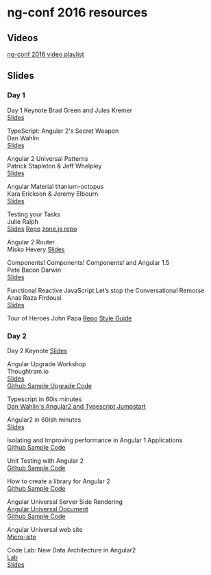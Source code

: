ng-conf 2016 resources
======================

Videos
------
[ng-conf 2016 video playlist](https://www.youtube.com/watch?list=PLOETEcp3DkCq788xapkP_OU-78jhTf68j&v=J5Bvy4KhIs0)

Slides
------

### Day 1 

Day 1 Keynote
Brad Green and Jules Kremer  
[Slides](https://t.co/6rmvZByOgp)

TypeScript: Angular 2's Secret Weapon  
Dan Wahlin  
[Slides](https://t.co/O7Bc3NyJtV)

Angular 2 Universal Patterns  
Patrick Stapleton & Jeff Whelpley  
[Slides](https://t.co/EMivEdHdJ9)

Angular Material titanium-octopus  
Kara Erickson & Jeremy Elbourn  
[Slides](https://t.co/vHljvzZ1SX)

Testing your Tasks  
Julie Ralph  
[Slides](https://t.co/RfUWxkY4KR)
[Repo](https://github.com/juliemr/ngconf-2016-zones)
[zone.js repo](https://github.com/angular/zone.js)

Angular 2 Router  
Misko Hevery
[Slides](https://t.co/0EtsdcZWL1)

Components! Components! Components! and Angular 1.5  
Pete Bacon Darwin  
[Slides](https://t.co/bEZrDywg3n)

Functional Reactive JavaScript Let’s stop the Conversational Remorse  
Anas Raza Firdousi  
[Slides](https://t.co/w2wBVMUP8c)

Tour of Heroes
John Papa
[Repo](https://github.com/johnpapa/angular2-tour-of-heroes)
[Style Guide](http://jpapa.me/ng2styleguide)

### Day 2
Day 2 Keynote
[Slides](https://t.co/3KUDhCfH3O)

Angular Upgrade Workshop  
Thoughtram.io   
[Slides](http://thoughtram.io/angular-upgrade-slides/#/)  
[Github Sample Upgrade Code](https://github.com/thoughtram/angular-upgrade-app)

Typescript in 60is minutes  
[Dan Wahlin's Angular2 and Typescript Jumpstart](http://github.com/danwahlin/angular2-jumpstart)

Angular2 in 60ish minutes  
[Slides](http://tinyurl.com/angular2jumpstart)

Isolating and Improving performance in Angular 1 Applications  
[Github Sample Code](https://github.com/taylor1791/ng-conf-2016-workshop)

Unit Testing with Angular 2  
[Github Sample Code](https://github.com/elecash/ng-conf-testing)

How to create a library for Angular 2  
[Github Sample Code](https://github.com/ocombe/ng-conf-library)

Angular Universal Server Side Rendering  
[Angular Universal Document](https://universal.angular.io/)  
[Github Sample Code](https://github.com/angular/universal-starter)

Angular Universal web site  
[Micro-site](universal.angular.io)

Code Lab: New Data Architecture in Angular2  
[Lab](https://t.co/9jeKk5ttHc)  
[Slides](https://t.co/N6z9QEYd3z)

